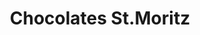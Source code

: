 ---
title: "Chocolates St.Moritz"
url: /catia-la-mar/chocolates-st-moritz-via-embarque-y-desembarque-del-terminal-nacional/
shop: chocolate
---